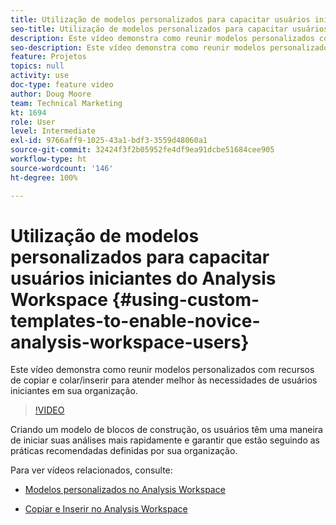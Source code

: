 ```yaml
---
title: Utilização de modelos personalizados para capacitar usuários iniciantes do Analysis Workspace
seo-title: Utilização de modelos personalizados para capacitar usuários iniciantes do Analysis Workspace
description: Este vídeo demonstra como reunir modelos personalizados com recursos de copiar e colar/inserir para atender melhor às necessidades de usuários iniciantes em sua organização.
seo-description: Este vídeo demonstra como reunir modelos personalizados com recursos de copiar e colar/inserir para atender melhor às necessidades de usuários iniciantes em sua organização.
feature: Projetos
topics: null
activity: use
doc-type: feature video
author: Doug Moore
team: Technical Marketing
kt: 1694
role: User
level: Intermediate
exl-id: 9766aff9-1025-43a1-bdf3-3559d48060a1
source-git-commit: 32424f3f2b05952fe4df9ea91dcbe51684cee905
workflow-type: ht
source-wordcount: '146'
ht-degree: 100%

---
```


# Utilização de modelos personalizados para capacitar usuários iniciantes do Analysis Workspace {#using-custom-templates-to-enable-novice-analysis-workspace-users}

Este vídeo demonstra como reunir modelos personalizados com recursos de copiar e colar/inserir para atender melhor às necessidades de usuários iniciantes em sua organização.

>[!VIDEO](https://video.tv.adobe.com/v/23234/?quality=12)

Criando um modelo de blocos de construção, os usuários têm uma maneira de iniciar suas análises mais rapidamente e garantir que estão seguindo as práticas recomendadas definidas por sua organização.

Para ver vídeos relacionados, consulte:

* [Modelos personalizados no Analysis Workspace](https://experienceleague.adobe.com/docs/analytics-learn/tutorials/analysis-workspace/analysis-workspace-basics/create-manage-custom-templates-in-analysis-workspace.html?lang=pt-BR#analysis-workspace)

* [Copiar e Inserir no Analysis Workspace](https://experienceleague.adobe.com/docs/analytics-learn/tutorials/analysis-workspace/navigating-workspace-projects/copy-insert-analysis-workspace.html?lang=pt-BR#analysis-workspace)

